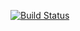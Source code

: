 [![Build Status](https://travis-ci.org/pastly/relascreen.svg?branch=master)](https://travis-ci.org/pastly/relascreen)
